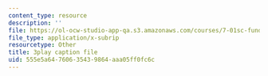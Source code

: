 ```yaml
---
content_type: resource
description: ''
file: https://ol-ocw-studio-app-qa.s3.amazonaws.com/courses/7-01sc-fundamentals-of-biology-fall-2011/555e5a64760635439864aaa05ff0fc6c_CdAgzk5tQhs.srt
file_type: application/x-subrip
resourcetype: Other
title: 3play caption file
uid: 555e5a64-7606-3543-9864-aaa05ff0fc6c
---
```

